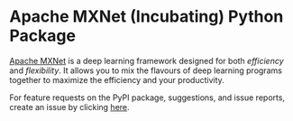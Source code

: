 <!--
  ~ Licensed to the Apache Software Foundation (ASF) under one
  ~ or more contributor license agreements.  See the NOTICE file
  ~ distributed with this work for additional information
  ~ regarding copyright ownership.  The ASF licenses this file
  ~ to you under the Apache License, Version 2.0 (the
  ~ "License"); you may not use this file except in compliance
  ~ with the License.  You may obtain a copy of the License at
  ~
  ~   http://www.apache.org/licenses/LICENSE-2.0
  ~
  ~ Unless required by applicable law or agreed to in writing,
  ~ software distributed under the License is distributed on an
  ~ "AS IS" BASIS, WITHOUT WARRANTIES OR CONDITIONS OF ANY
  ~ KIND, either express or implied.  See the License for the
  ~ specific language governing permissions and limitations
  ~ under the License.
  ~
-->

Apache MXNet (Incubating) Python Package
========================================
[Apache MXNet](https://mxnet.apache.org/) is a deep learning framework designed for both *efficiency* and *flexibility*.
It allows you to mix the flavours of deep learning programs together to maximize the efficiency and your productivity.

For feature requests on the PyPI package, suggestions, and issue reports, create an issue by clicking [here](https://github.com/apache/mxnet/issues/new).

